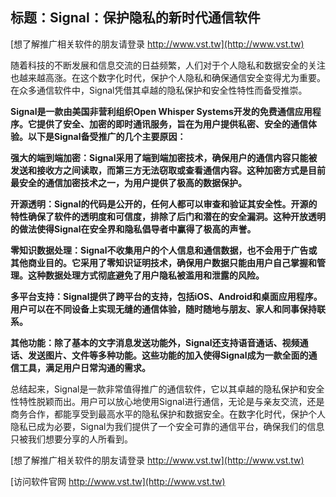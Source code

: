 ## **标题：Signal：保护隐私的新时代通信软件**

[想了解推广相关软件的朋友请登录 http://www.vst.tw](http://www.vst.tw)

随着科技的不断发展和信息交流的日益频繁，人们对于个人隐私和数据安全的关注也越来越高涨。在这个数字化时代，保护个人隐私和确保通信安全变得尤为重要。在众多通信软件中，Signal凭借其卓越的隐私保护和安全性特性而备受推崇。

**Signal是一款由美国非营利组织Open Whisper Systems开发的免费通信应用程序。它提供了安全、加密的即时通讯服务，旨在为用户提供私密、安全的通信体验。以下是Signal备受推广的几个主要原因：**

**强大的端到端加密：Signal采用了端到端加密技术，确保用户的通信内容只能被发送和接收方之间读取，而第三方无法窃取或查看通信内容。这种加密方式是目前最安全的通信加密技术之一，为用户提供了极高的数据保护。**

**开源透明：Signal的代码是公开的，任何人都可以审查和验证其安全性。开源的特性确保了软件的透明度和可信度，排除了后门和潜在的安全漏洞。这种开放透明的做法使得Signal在安全界和隐私倡导者中赢得了极高的声誉。**

**零知识数据处理：Signal不收集用户的个人信息和通信数据，也不会用于广告或其他商业目的。它采用了零知识证明技术，确保用户数据只能由用户自己掌握和管理。这种数据处理方式彻底避免了用户隐私被滥用和泄露的风险。**

**多平台支持：Signal提供了跨平台的支持，包括iOS、Android和桌面应用程序。用户可以在不同设备上实现无缝的通信体验，随时随地与朋友、家人和同事保持联系。**

**其他功能：除了基本的文字消息发送功能外，Signal还支持语音通话、视频通话、发送图片、文件等多种功能。这些功能的加入使得Signal成为一款全面的通信工具，满足用户日常沟通的需求。**

总结起来，Signal是一款非常值得推广的通信软件，它以其卓越的隐私保护和安全性特性脱颖而出。用户可以放心地使用Signal进行通信，无论是与亲友交流，还是商务合作，都能享受到最高水平的隐私保护和数据安全。在数字化时代，保护个人隐私已成为必要，Signal为我们提供了一个安全可靠的通信平台，确保我们的信息只被我们想要分享的人所看到。

[想了解推广相关软件的朋友请登录 http://www.vst.tw](http://www.vst.tw)


[访问软件官网 http://www.vst.tw](http://www.vst.tw)
